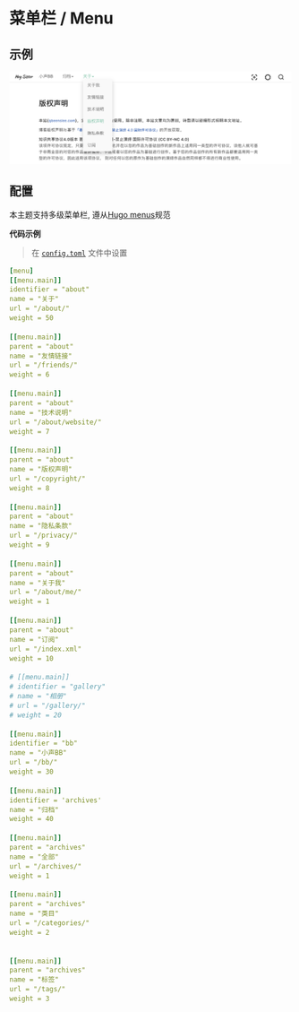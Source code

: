 # 菜单栏 / Menu

## 示例

![](https://raw.githubusercontent.com/qbeenslee/CDN/master/screenshot/2022/04-27/04372719c-20220427043542.png)

## 配置

本主题支持多级菜单栏, 遵从[Hugo menus](https://gohugo.io/content-management/menus/)规范


**代码示例**

> 在 [`config.toml`](https://gohugo.io/getting-started/configuration/) 文件中设置

``` yaml
[menu]
[[menu.main]]
identifier = "about"
name = "关于"
url = "/about/"
weight = 50

[[menu.main]]
parent = "about"
name = "友情链接"
url = "/friends/"
weight = 6

[[menu.main]]
parent = "about"
name = "技术说明"
url = "/about/website/"
weight = 7

[[menu.main]]
parent = "about"
name = "版权声明"
url = "/copyright/"
weight = 8

[[menu.main]]
parent = "about"
name = "隐私条款"
url = "/privacy/"
weight = 9

[[menu.main]]
parent = "about"
name = "关于我"
url = "/about/me/"
weight = 1

[[menu.main]]
parent = "about"
name = "订阅"
url = "/index.xml"
weight = 10

# [[menu.main]]
# identifier = "gallery"
# name = "相册"
# url = "/gallery/"
# weight = 20

[[menu.main]]
identifier = "bb"
name = "小声BB"
url = "/bb/"
weight = 30

[[menu.main]]
identifier = 'archives'
name = "归档"
weight = 40

[[menu.main]]
parent = "archives"
name = "全部"
url = "/archives/"
weight = 1

[[menu.main]]
parent = "archives"
name = "类目"
url = "/categories/"
weight = 2


[[menu.main]]
parent = "archives"
name = "标签"
url = "/tags/"
weight = 3
```

